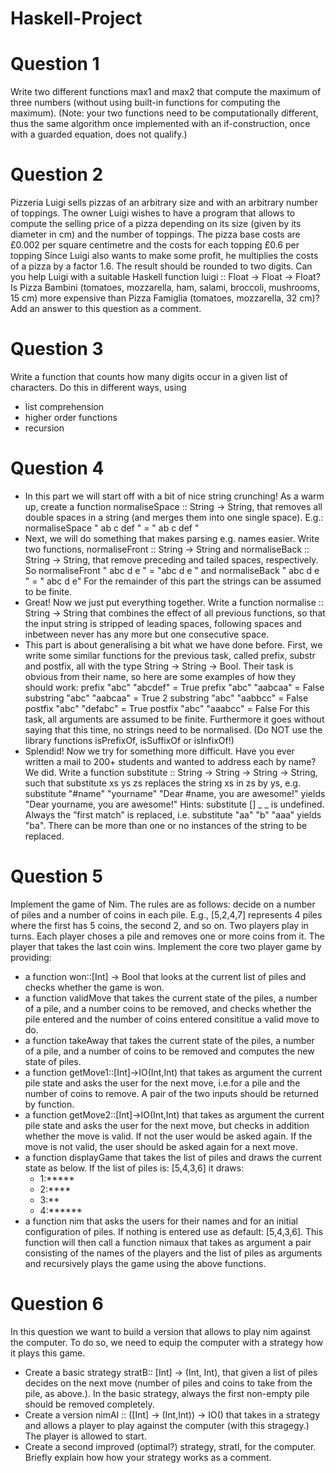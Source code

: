 # Haskell-Project

# Question 1

Write two different functions max1 and max2 that compute the maximum of
three numbers (without using built-in functions for computing the maximum). (Note: your
two functions need to be computationally different, thus the same algorithm once implemented
with an if-construction, once with a guarded equation, does not qualify.)

# Question 2

Pizzeria Luigi sells pizzas of an arbitrary size and with an arbitrary number of
toppings. The owner Luigi wishes to have a program that allows to compute the selling price
of a pizza depending on its size (given by its diameter in cm) and the number of toppings.
The pizza base costs are £0.002 per square centimetre and the costs for each topping £0.6
per topping Since Luigi also wants to make some profit, he multiplies the costs of a pizza by
a factor 1.6. The result should be rounded to two digits. Can you help Luigi with a suitable
Haskell function luigi :: Float -> Float -> Float?
Is Pizza Bambini (tomatoes, mozzarella, ham, salami, broccoli, mushrooms, 15 cm) more
expensive than Pizza Famiglia (tomatoes, mozzarella, 32 cm)?
Add an answer to this question as a comment.

# Question 3

Write a function that counts how many digits occur in a given list of characters.
Do this in different ways, using
* list comprehension
* higher order functions
* recursion

# Question 4

 * In this part we will start off with a bit of nice string crunching! As a warm up, create
a function normaliseSpace :: String -> String, that removes all double spaces in a
string (and merges them into one single space).
E.g.: normaliseSpace " ab c def " = " ab c def "
 * Next, we will do something that makes parsing e.g. names easier. Write two functions,
normaliseFront :: String -> String and normaliseBack :: String -> String,
that remove preceding and tailed spaces, respectively. So
normaliseFront " abc d e " = "abc d e " and
normaliseBack " abc d e " = " abc d e"
For the remainder of this part the strings can be assumed to be finite.
 * Great! Now we just put everything together. Write a function normalise :: String ->
String that combines the effect of all previous functions, so that the input string is
stripped of leading spaces, following spaces and inbetween never has any more but one
consecutive space.
 * This part is about generalising a bit what we have done before. First, we write some
similar functions for the previous task, called prefix, substr and postfix, all with the type
String -> String -> Bool. Their task is obvious from their name, so here are some
examples of how they should work:
prefix "abc" "abcdef" = True
prefix "abc" "aabcaa" = False
substring "abc" "aabcaa" = True
2
substring "abc" "aabbcc" = False
postfix "abc" "defabc" = True
postfix "abc" "aaabcc" = False
For this task, all arguments are assumed to be finite. Furthermore it goes without saying
that this time, no strings need to be normalised. (Do NOT use the library functions
isPrefixOf, isSuffixOf or isInfixOf!)
* Splendid! Now we try for something more difficult. Have you ever written a mail
to 200+ students and wanted to address each by name? We did. Write a function
substitute :: String -> String -> String -> String,
such that substitute xs ys zs replaces the string xs in zs by ys,
e.g. substitute "#name" "yourname" "Dear #name, you are awesome!" yields
"Dear yourname, you are awesome!"
Hints: substitute [] _ _ is undefined. Always the ”first match” is replaced, i.e.
substitute "aa" "b" "aaa" yields "ba". There can be more than one or no instances
of the string to be replaced.

# Question 5

Implement the game of Nim. The rules are as follows: decide on a number of
piles and a number of coins in each pile. E.g., [5,2,4,7] represents 4 piles where the first has
5 coins, the second 2, and so on. Two players play in turns. Each player choses a pile and
removes one or more coins from it. The player that takes the last coin wins. Implement the
core two player game by providing:
* a function won::[Int] -> Bool that looks at the current list of piles and checks whether
the game is won.
* a function validMove that takes the current state of the piles, a number of a pile, and
a number coins to be removed, and checks whether the pile entered and the number of
coins entered consititue a valid move to do.
* a function takeAway that takes the current state of the piles, a number of a pile, and a
number of coins to be removed and computes the new state of piles.
* a function getMove1::[Int]->IO(Int,Int) that takes as argument the current pile state
and asks the user for the next move, i.e.for a pile and the number of coins to remove. A
pair of the two inputs should be returned by function.
* a function getMove2::[Int]->IO(Int,Int) that takes as argument the current pile state
and asks the user for the next move, but checks in addition whether the move is valid.
If not the user would be asked again. If the move is not valid, the user should be asked
again for a next move.
* a function displayGame that takes the list of piles and draws the current state as below.
If the list of piles is: [5,4,3,6] it draws: 
    * 1:***** 
    * 2:**** 
    * 3:** 
    * 4:******
 * a function nim that asks the users for their names and for an initial configuration of
piles. If nothing is entered use as default: [5,4,3,6]. This function will then call a
function nimaux that takes as argument a pair consisting of the names of the players and
the list of piles as arguments and recursively plays the game using the above functions.
    
# Question 6
In this question we want to build a version that allows to play nim against the
computer. To do so, we need to equip the computer with a strategy how it plays this game.
* Create a basic strategy stratB:: [Int] -> (Int, Int), that given a list of piles decides
on the next move (number of piles and coins to take from the pile, as above.). In the
basic strategy, always the first non-empty pile should be removed completely.
* Create a version nimAI :: ([Int] -> (Int,Int)) -> IO() that takes in a strategy
and allows a player to play against the computer (with this stragegy.) The player is
allowed to start.
* Create a second improved (optimal?) strategy, stratI, for the computer. Briefly explain
how how your strategy works as a comment.
